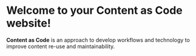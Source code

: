 # Welcome to your Content as Code website!

**Content as Code** is an approach to develop workflows and technology to improve content re-use and maintainability.
